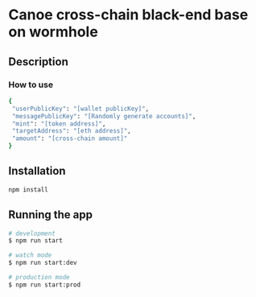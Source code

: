 # Canoe cross-chain black-end base on wormhole

## Description

### How to use

```bash
{
 "userPublicKey": "[wallet publicKey]",
 "messagePublicKey": "[Randomly generate accounts]",
 "mint": "[token address]",
 "targetAddress": "[eth address]",
 "amount": "[cross-chain amount]"
}
```

## Installation

```bash
npm install
```

## Running the app

```bash
# development
$ npm run start

# watch mode
$ npm run start:dev

# production mode
$ npm run start:prod
```
